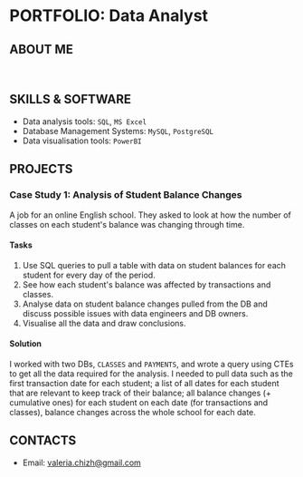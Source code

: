 # PORTFOLIO: Data Analyst

## ABOUT ME
<br>

## SKILLS & SOFTWARE
- Data analysis tools: `SQL`, `MS Excel`
- Database Management Systems: `MySQL`, `PostgreSQL`
- Data visualisation tools: `PowerBI`

## PROJECTS
### Case Study 1: Analysis of Student Balance Changes
A job for an online English school. They asked to look at how the number of classes on each student's balance was changing through time. 

#### Tasks
1. Use SQL queries to pull a table with data on student balances for each student for every day of the period.
2. See how each student's balance was affected by transactions and classes.
2. Analyse data on student balance changes pulled from the DB and discuss possible issues with data engineers and DB owners.
3. Visualise all the data and draw conclusions.

#### Solution
I worked with two DBs, `CLASSES` and `PAYMENTS`, and wrote a query using CTEs to get all the data required for the analysis. I needed to pull data such as the first transaction date for each student; a list of all dates for each student that are relevant to keep track of their balance; all balance changes (+ cumulative ones) for each student on each date (for transactions and classes), balance changes across the whole school for each date.


## CONTACTS
- Email: valeria.chizh@gmail.com
